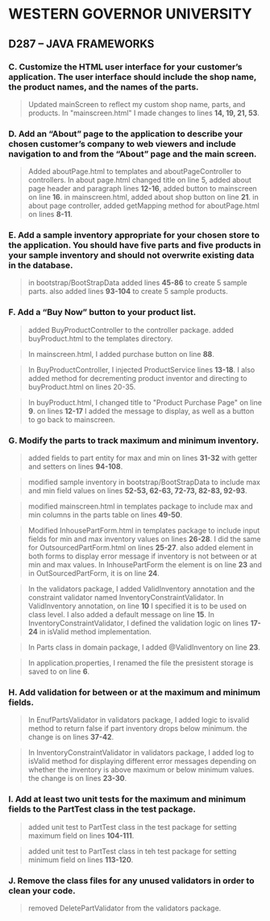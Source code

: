 # WESTERN GOVERNOR UNIVERSITY 
## D287 – JAVA FRAMEWORKS
### C.  Customize the HTML user interface for your customer’s application. The user interface should include the shop name, the product names, and the names of the parts.
>Updated mainScreen to reflect my custom shop name, parts, 
> and products. In "mainscreen.html" I made changes to lines 
> **14, 19, 21, 53**.
### D.  Add an “About” page to the application to describe your chosen customer’s company to web viewers and include navigation to and from the “About” page and the main screen.
> Added aboutPage.html to templates and aboutPageController to controllers. 
> In about page.html changed title on line 5, added about page header and paragraph lines **12-16**,
> added button to mainscreen on line **16**. in mainscreen.html, added about shop button on line **21**.
> in about page controller, added getMapping method for aboutPage.html on lines **8-11**.
### E.  Add a sample inventory appropriate for your chosen store to the application. You should have five parts and five products in your sample inventory and should not overwrite existing data in the database.
> in bootstrap/BootStrapData added lines **45-86** to create 5 sample parts.
> also added lines **93-104** to create 5 sample products.
### F.  Add a “Buy Now” button to your product list.
> added BuyProductController to the controller package. added buyProduct.html to the templates directory.

> In mainscreen.html, I added purchase button on line **88**.

> In BuyProductController, I injected ProductService lines **13-18**. I also added method for
> decrementing product inventor and directing to buyProduct.html on lines 20-35.

> In buyProduct.html, I changed title to "Product Purchase Page"
> on line **9**. on lines **12-17** I added the message to display, as well as
> a button to go back to mainscreen.
### G.  Modify the parts to track maximum and minimum inventory.
> added fields to part entity for max and min on lines **31-32** with
> getter and setters on lines **94-108**.

> modified sample inventory in bootstrap/BootStrapData to include
> max and min field values on lines **52-53, 62-63, 72-73, 82-83, 92-93**.

> modified mainscreen.html in templates package to include max and min 
> columns in the parts table on lines **49-50**.

> Modified InhousePartForm.html in templates package to include input fields
> for min and max inventory values on lines **26-28**. I did the same for OutsourcedPartForm.html
> on lines **25-27**. also added element in both forms to display error message if inventory is 
> not between or at min and max values. In InhousePartForm the element is on line **23** and in OutSourcedPartForm,
> it is on line **24**.

> In the validators package, I added ValidInventory annotation and the constraint validator
> named InventoryConstraintValidator. In ValidInventory annotation, on line **10** I 
> specified it is to be used on class level. I also added a default message on line **15**.
> In InventoryConstraintValidator, I defined the validation logic on lines **17-24** in 
> isValid method implementation.

> In Parts class in domain package, I added @ValidInventory on line **23**.

> In application.properties, I renamed the file the presistent storage is saved to on line **6**.
### H.  Add validation for between or at the maximum and minimum fields.
> In EnufPartsValidator in validators package, I added logic to isvalid method to return false if
> part inventory drops below minimum. the change is on lines **37-42**.

>In InventoryConstraintValidator in validators package, I added log to isValid method for displaying different
> error messages depending on whether the inventory is above maximum or below minimum values. the change is on
> lines **23-30**.
### I.  Add at least two unit tests for the maximum and minimum fields to the PartTest class in the test package.
> added unit test to PartTest class in the test package for setting maximum field on lines
> **104-111**.

>added unit test to PartTest class in teh test package for setting minimum field on lines
> **113-120**.
### J.  Remove the class files for any unused validators in order to clean your code.
> removed DeletePartValidator from the validators package.